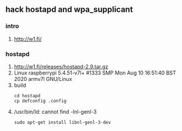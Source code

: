 ## hack hostapd and wpa_supplicant

### intro

1. http://w1.fi/ 

### hostapd

1. http://w1.fi/releases/hostapd-2.9.tar.gz
2. Linux raspberrypi 5.4.51-v7l+ #1333 SMP Mon Aug 10 16:51:40 BST 2020 armv7l GNU/Linux 
2. build
    ```shell
    cd hostapd
    cp defconfig .config
    ```
3. /usr/bin/ld: cannot find -lnl-genl-3
    ```shell
    sudo apt-get install libnl-genl-3-dev 
    ```
